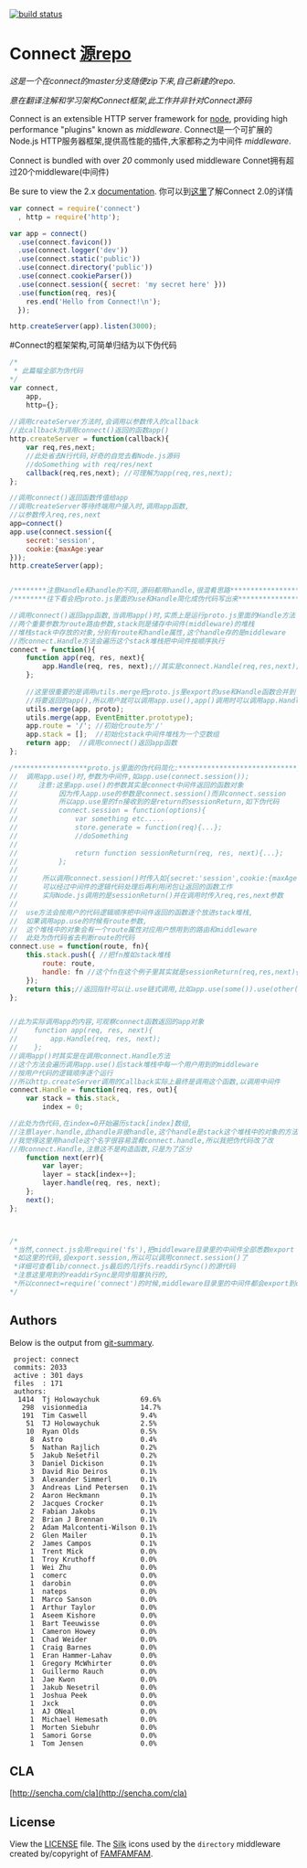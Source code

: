 [![build status](https://secure.travis-ci.org/senchalabs/connect.png)](http://travis-ci.org/senchalabs/connect)
# Connect [源repo](https://github.com/senchalabs/connect)

  *这是一个在connect的master分支随便zip下来,自己新建的repo.*
  
  *意在翻译注解和学习架构Connect框架,此工作并非针对Connect源码*
  

  Connect is an extensible HTTP server framework for [node](http://nodejs.org), providing high performance "plugins" known as _middleware_.
  Connect是一个可扩展的Node.js HTTP服务器框架,提供高性能的插件,大家都称之为中间件 _middleware_.
  
  Connect is bundled with over _20_ commonly used middleware
  Connet拥有超过20个middleware(中间件)

  Be sure to view the 2.x [documentation](http://senchalabs.github.com/connect/).
  你可以到[这里](http://senchalabs.github.com/connect/)了解Connect 2.0的详情
 
```js
var connect = require('connect')
  , http = require('http');

var app = connect()
  .use(connect.favicon())
  .use(connect.logger('dev'))
  .use(connect.static('public'))
  .use(connect.directory('public'))
  .use(connect.cookieParser())
  .use(connect.session({ secret: 'my secret here' }))
  .use(function(req, res){
    res.end('Hello from Connect!\n');
  });

http.createServer(app).listen(3000);
```




#Connect的框架架构,可简单归结为以下伪代码

```js
/*
 * 此篇幅全部为伪代码
*/
var connect,
    app,
    http={};
      
//调用createServer方法时,会调用以参数传入的callback
//此callback为调用connect()返回的函数app()
http.createServer = function(callback){
    var req,res,next;
    //此处省去N行代码,好奇的自觉去看Node.js源码
    //doSomething with req/res/next
    callback(req,res,next); //可理解为app(req,res,next);
};

//调用connect()返回函数传值给app
//调用createServer等待终端用户接入时,调用app函数,
//以参数传入req,res,next
app=connect()
app.use(connect.session({
    secret:'session',
    cookie:{maxAge:year
}));
http.createServer(app);


/********注意Handle和handle的不同,源码都用handle,很混肴思路******************/
/********往下看会把proto.js里面的use和Handle简化成伪代码写出来***************/

//调用connect()返回app函数,当调用app()时,实质上是运行proto.js里面的Handle方法
//两个重要参数为route路由参数,stack则是储存中间件(middleware)的堆栈
//堆栈stack中存放的对象,分别有route和handle属性,这个handle存的是middleware
//而connect.Handle方法会遍历这个stack堆栈把中间件按顺序执行
connect = function(){
    function app(req, res, next){
        app.Handle(req, res, next);//其实是connect.Handle(req,res,next);
    };
    
    //这里很重要的是调用utils.merge把proto.js里export的use和Handle函数合并到
    //将要返回的app(),所以用户就可以调用app.use(),app()调用时可以调用app.Handle()
    utils.merge(app, proto);
    utils.merge(app, EventEmitter.prototype);
    app.route = '/'; //初始化route为'/'
    app.stack = [];  //初始化stack中间件堆栈为一个空数组
    return app;  //调用connect()返回app函数
};

/******************proto.js里面的伪代码简化:*****************************/
//  调用app.use()时,参数为中间件,如app.use(connect.session());
//     注意:这里app.use()的参数其实是connect中间件返回的函数对象
//          因为传入app.use的参数是connect.session()而非connect.session
//          所以app.use里的fn接收到的是return的sessionReturn,如下伪代码
//          connect.session = function(options){
//              var something etc.....
//              store.generate = function(req){...};
//              //doSomething
//
//              return function sessionReturn(req, res, next){...};
//          };
//        
//      所以调用connect.session()时传入如{secret:'session',cookie:{maxAge:year}}的参数,
//      可以经过中间件的逻辑代码处理后再利用闭包让返回的函数工作
//      实际Node.js调用的是sessionReturn()并在调用时传入req,res,next参数
//
//  use方法会按用户的代码逻辑顺序把中间件返回的函数逐个放进stack堆栈,
//  如果调用app.use的时候有route参数,
//  这个堆栈中的对象会有一个route属性对应用户想用到的路由和middleware
//  此处为伪代码省去判断route的代码
connect.use = function(route, fn){
    this.stack.push({ //把fn推如stack堆栈
        route: route,
        handle: fn //这个fn在这个例子里其实就是sessionReturn(req,res,next){...};
    });
    return this;//返回指针可以让.use链式调用,比如app.use(some()).use(other()).use(another())
};


//此为实际调用app的内容,可观察connect函数返回的app对象
//    function app(req, res, next){
//        app.Handle(req, res, next);
//    };
//调用app()时其实是在调用connect.Handle方法
//这个方法会遍历调用app.use()后stack堆栈中每一个用户用到的middleware
//按用户代码的逻辑顺序逐个运行
//所以http.createServer调用的Callback实际上最终是调用这个函数,以调用中间件
connect.Handle = function(req, res, out){
    var stack = this.stack,
        index = 0;

//此处为伪代码,在index=0开始遍历stack[index]数组,
//注意layer.handle,此handle非彼handle,这个handle是stack这个堆栈中的对象的方法
//我觉得这里用handle这个名字很容易混肴connect.handle,所以我把伪代码改了改
//用connect.Handle,注意这不是构造函数,只是为了区分
    function next(err){
        var layer;
        layer = stack[index++];
        layer.handle(req, res, next);
    };
    next();
};



/*
 *当然,connect.js会用require('fs'),把middleware目录里的中间件全部悉数export
 *如这里的代码,会export.session,所以可以调用connect.session()了
 *详细可查看lib/connect.js最后的几行fs.readdirSync()的源代码
 *注意这里用到的readdirSync是同步阻塞执行的,
 *所以connect=require('connect')的时候,middleware目录里的中间件都会export到connect
*/
```


## Authors

 Below is the output from [git-summary](http://github.com/visionmedia/git-extras).


     project: connect
     commits: 2033
     active : 301 days
     files  : 171
     authors: 
      1414	Tj Holowaychuk          69.6%
       298	visionmedia             14.7%
       191	Tim Caswell             9.4%
        51	TJ Holowaychuk          2.5%
        10	Ryan Olds               0.5%
         8	Astro                   0.4%
         5	Nathan Rajlich          0.2%
         5	Jakub Nešetřil          0.2%
         3	Daniel Dickison         0.1%
         3	David Rio Deiros        0.1%
         3	Alexander Simmerl       0.1%
         3	Andreas Lind Petersen   0.1%
         2	Aaron Heckmann          0.1%
         2	Jacques Crocker         0.1%
         2	Fabian Jakobs           0.1%
         2	Brian J Brennan         0.1%
         2	Adam Malcontenti-Wilson 0.1%
         2	Glen Mailer             0.1%
         2	James Campos            0.1%
         1	Trent Mick              0.0%
         1	Troy Kruthoff           0.0%
         1	Wei Zhu                 0.0%
         1	comerc                  0.0%
         1	darobin                 0.0%
         1	nateps                  0.0%
         1	Marco Sanson            0.0%
         1	Arthur Taylor           0.0%
         1	Aseem Kishore           0.0%
         1	Bart Teeuwisse          0.0%
         1	Cameron Howey           0.0%
         1	Chad Weider             0.0%
         1	Craig Barnes            0.0%
         1	Eran Hammer-Lahav       0.0%
         1	Gregory McWhirter       0.0%
         1	Guillermo Rauch         0.0%
         1	Jae Kwon                0.0%
         1	Jakub Nesetril          0.0%
         1	Joshua Peek             0.0%
         1	Jxck                    0.0%
         1	AJ ONeal                0.0%
         1	Michael Hemesath        0.0%
         1	Morten Siebuhr          0.0%
         1	Samori Gorse            0.0%
         1	Tom Jensen              0.0%



## CLA

 [http://sencha.com/cla](http://sencha.com/cla)

## License

View the [LICENSE](https://github.com/senchalabs/connect/blob/master/LICENSE) file. The [Silk](http://www.famfamfam.com/lab/icons/silk/) icons used by the `directory` middleware created by/copyright of [FAMFAMFAM](http://www.famfamfam.com/).
